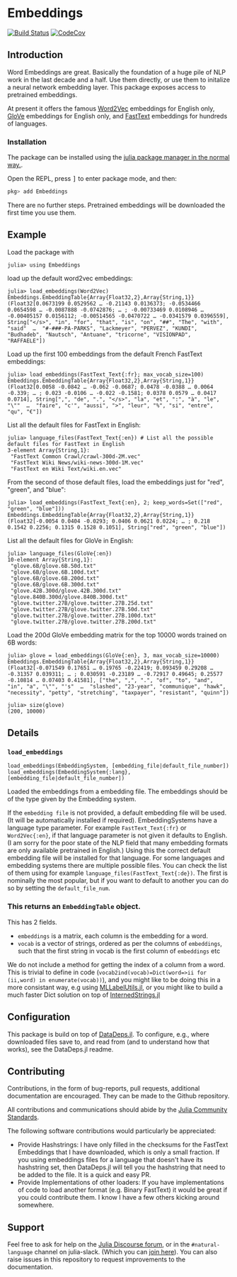 # Embeddings


[![Build Status](https://travis-ci.org/JuliaText/Embeddings.jl.svg?branch=master)](https://travis-ci.org/JuliaText/Embeddings.jl)
[![CodeCov](https://codecov.io/gh/JuliaText/Embeddings.jl/branch/master/graph/badge.svg)](https://codecov.io/gh/JuliaText/Embeddings.jl)



## Introduction

Word Embeddings are great.
Basically the foundation of a huge pile of NLP work in the last decade and a half.
Use them directly, or use them to initalize a neural network embedding layer.
This package exposes access to pretrained embeddings.

At present it offers the famous [Word2Vec](https://code.google.com/archive/p/word2vec/) embeddings for English only, [GloVe](https://nlp.stanford.edu/projects/glove/) embeddings for English only, and [FastText](https://fasttext.cc/) embeddings for hundreds of languages.

### Installation
The package can be installed using the [julia package manager in the normal way.](https://julialang.github.io/Pkg.jl/v1/managing-packages/#Adding-packages-1).

Open the REPL, press <kbd>]</kbd> to enter package mode, and then:

```julia
pkg> add Embeddings
```
There are no further steps.
Pretrained embeddings will be downloaded the first time you use them.

## Example

Load the package with

```
julia> using Embeddings
```


load up the default word2vec embeddings:
```
julia> load_embeddings(Word2Vec) 
Embeddings.EmbeddingTable{Array{Float32,2},Array{String,1}}(Float32[0.0673199 0.0529562 … -0.21143 0.0136373; -0.0534466 0.0654598 … -0.0087888 -0.0742876; … ; -0.00733469 0.0108946 … -0.00405157 0.0156112; -0.00514565 -0.0470722 … -0.0341579 0.0396559], String["</s>", "in", "for", "that", "is", "on", "##", "The", "with", "said"  …  "#-###-PA-PARKS", "Lackmeyer", "PERVEZ", "KUNDI", "Budhadeb", "Nautsch", "Antuane", "tricorne", "VISIONPAD", "RAFFAELE"])
```


Load up the first 100 embeddings from the default French FastText embeddings:
```
julia> load_embeddings(FastText_Text{:fr}; max_vocab_size=100) 
Embeddings.EmbeddingTable{Array{Float32,2},Array{String,1}}(Float32[0.0058 -0.0842 … -0.062 -0.0687; 0.0478 -0.0388 … 0.0064 -0.339; … ; 0.023 -0.0106 … -0.022 -0.1581; 0.0378 0.0579 … 0.0417 0.0714], String[",", "de", ".", "</s>", "la", "et", ":", "à", "le", "\""  …  "faire", "c'", "aussi", ">", "leur", "%", "si", "entre", "qu", "€"])
```


List all the default files for FastText in English:
```
julia> language_files(FastText_Text{:en}) # List all the possible default files for FastText in English
3-element Array{String,1}:
 "FastText Common Crawl/crawl-300d-2M.vec"
 "FastText Wiki News/wiki-news-300d-1M.vec"
 "FastText en Wiki Text/wiki.en.vec"
```

From the second of those default files, load the embeddings just for "red", "green", and "blue": 
```
julia> load_embeddings(FastText_Text{:en}, 2; keep_words=Set(["red", "green", "blue"]))
Embeddings.EmbeddingTable{Array{Float32,2},Array{String,1}}(Float32[-0.0054 0.0404 -0.0293; 0.0406 0.0621 0.0224; … ; 0.218 0.1542 0.2256; 0.1315 0.1528 0.1051], String["red", "green", "blue"])
```

List all the default files for GloVe in English:
```
julia> language_files(GloVe{:en})
10-element Array{String,1}:
 "glove.6B/glove.6B.50d.txt"
 "glove.6B/glove.6B.100d.txt"
 "glove.6B/glove.6B.200d.txt"
 "glove.6B/glove.6B.300d.txt"
 "glove.42B.300d/glove.42B.300d.txt"
 "glove.840B.300d/glove.840B.300d.txt"
 "glove.twitter.27B/glove.twitter.27B.25d.txt"
 "glove.twitter.27B/glove.twitter.27B.50d.txt"
 "glove.twitter.27B/glove.twitter.27B.100d.txt"
 "glove.twitter.27B/glove.twitter.27B.200d.txt"
```

Load the 200d GloVe embedding matrix for the top 10000 words trained on 6B words:
```
julia> glove = load_embeddings(GloVe{:en}, 3, max_vocab_size=10000)
Embeddings.EmbeddingTable{Array{Float32,2},Array{String,1}}(Float32[-0.071549 0.17651 … 0.19765 -0.22419; 0.093459 0.29208 … -0.31357 0.039311; … ; 0.030591 -0.23189 … -0.72917 0.49645; 0.25577 -0.10814 … 0.07403 0.41581], ["the", ",", ".", "of", "to", "and", "in", "a", "\"", "'s"  …  "slashed", "23-year", "communique", "hawk", "necessity", "petty", "stretching", "taxpayer", "resistant", "quinn"])

julia> size(glove)
(200, 10000)
```

## Details


### `load_embeddings`

    load_embeddings(EmbeddingSystem, [embedding_file|default_file_number])
    load_embeddings(EmbeddingSystem{:lang}, [embedding_file|default_file_number])

Loaded the embeddings from a embedding file.
The embeddings should be of the type given by the Embedding system.

If the `embedding file` is not provided, a default embedding file will be used.
(It will be automatically installed if required).
EmbeddingSystems have a language type parameter.
For example `FastText_Text{:fr}` or `Word2Vec{:en}`, if that language parameter is not given it defaults to English.
(I am sorry for the poor state of the NLP field that many embedding formats are only available pretrained in English.)
Using this the correct  default embedding file will be installed for that language.
For some languages and embedding systems there are multiple possible files.
You can check the list of them using for example `language_files(FastText_Text{:de})`.
The first is nominally the most popular, but if you want to default to another you can do so by setting the `default_file_num`.

### This returns an `EmbeddingTable` object.
This has 2 fields.

 - `embeddings` is a matrix, each column is the embedding for a word.
 - `vocab` is a vector of strings, ordered as per the columns of `embeddings`, such that the first string in vocab is the first column of `embeddings` etc

We do not include a method for getting the index of a column from a word.
This is trivial to define in code (`vocab2ind(vocab)=Dict(word=>ii for (ii,word) in enumerate(vocab))`),
and you might like to be doing this in a more consistant way, e.g using [MLLabelUtils.jl](https://github.com/JuliaML/MLLabelUtils.jl),
or you might like to build a much faster Dict solution on top of [InternedStrings.jl](https://github.com/JuliaString/InternedStrings.jl)


## Configuration
This package is build on top of [DataDeps.jl](https://github.com/oxinabox/DataDeps.jl).
To configure, e.g., where downloaded files save to, and read from (and to understand how that works),
see the DataDeps.jl readme.


## Contributing
Contributions, in the form of bug-reports, pull requests, additional documentation are encouraged.
They can be made to the Github repository.

All contributions and communications should abide by the [Julia Community Standards](https://julialang.org/community/standards/).


The following software contributions would particularly be appreciated:

 - Provide Hashstrings: I have only filled in the checksums for the FastText Embeddings that I have downloaded, which is only a small fraction. If you using embeddings files for a language that doesn't have its hashstring set, then DataDeps.jl will tell you the hashstring that need to be added to the file. It is a quick and easy PR.
 - Provide Implementations of other loaders: If you have implementations of code to load another format (e.g. Binary FastText) it would be great if you could contribute them. I know I have a few others kicking around somewhere.
 
 
## Support

Feel free to ask for help on the [Julia Discourse forum](https://discourse.julialang.org/),
or in the `#natural-language` channel on julia-slack. (Which you can [join here](https://slackinvite.julialang.org/)).
You can also raise issues in this repository to request improvements to the documentation.
